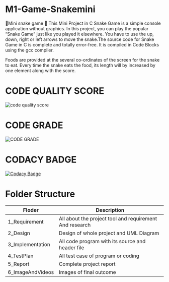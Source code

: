 # M1-Game-Snakemini
🐍Mini snake game 🐍
This Mini Project in C Snake Game is a simple console application without graphics. In this project, you can play the popular “Snake Game” just like you played it elsewhere. You have to use the up, down, right or left arrows to move the snake.The source code for Snake Game in C is complete and totally error-free. It is compiled in Code Blocks using the gcc compiler.

Foods are provided at the several co-ordinates of the screen for the snake to eat. Every time the snake eats the food, its length will by increased by one element along with the score.
# CODE QUALITY SCORE
![code quality score](https://api.codiga.io/project/29873/score/svg)
# CODE GRADE
![CODE GRADE](https://api.codiga.io/project/29873/status/svg)
# CODACY BADGE
[![Codacy Badge](https://app.codacy.com/project/badge/Grade/66172f7a969e43e787ad719af22858eb)](https://www.codacy.com/gh/manmohan364/M1-Game-Sankemini/dashboard?utm_source=github.com&amp;utm_medium=referral&amp;utm_content=manmohan364/M1-Game-Sankemini&amp;utm_campaign=Badge_Grade)
# Folder Structure

| Floder  | Description |
| --------------- | ------------------ |
| 1_Requirement  | All about the project tool and requirement And research |
| 2_Design  | Design of whole project and UML Diagram  |  
| 3_Implementation |  All code program with its source and header file |
| 4_TestPlan |  All test case of program or coding |
| 5_Report | Complete project report  |
| 6_ImageAndVideos| Images of final outcome        |
